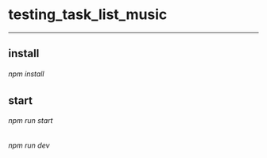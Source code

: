 # testing_task_list_music
----------
## install 
###### npm install
## start
###### npm run start
###### npm run dev